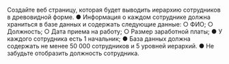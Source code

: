 Создайте веб страницу, которая будет выводить иерархию сотрудников в
древовидной форме.
● Информация о каждом сотруднике должна храниться в базе данных и
содержать следующие данные:
○ ФИО;
○ Должность;
○ Дата приема на работу;
○ Размер заработной платы;
● У каждого сотрудника есть 1 начальник;
● База данных должна содержать не менее 50 000 сотрудников и 5 уровней
иерархий.
● Не забудьте отобразить должность сотрудника.
